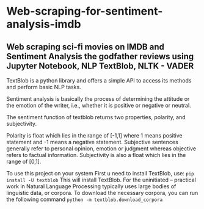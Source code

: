 # Web-scraping-for-sentiment-analysis-imdb

## Web scraping sci-fi movies on IMDB and Sentiment Analysis the godfather reviews using <strong>Jupyter Notebook, NLP TextBlob, NLTK - VADER</strong>

TextBlob is a python library and offers a simple API to access its methods and perform basic NLP tasks.

Sentiment analysis is basically the process of determining the attitude or the emotion of the writer, i.e., whether it is positive or negative or neutral.

The sentiment function of textblob returns two properties, polarity, and subjectivity.

Polarity is float which lies in the range of [-1,1] where 1 means positive statement and -1 means a negative statement. Subjective sentences generally refer to personal opinion, emotion or judgment whereas objective refers to factual information. Subjectivity is also a float which lies in the range of [0,1].

To use this project on your system First u need to install TextBlob, use: 
`pip install -U textblob`
This will install TextBlob. For the uninitiated – practical work in Natural Language Processing typically uses large bodies of linguistic data, or corpora. To download the necessary corpora, you can run the following command
`python -m textblob.download_corpora`
